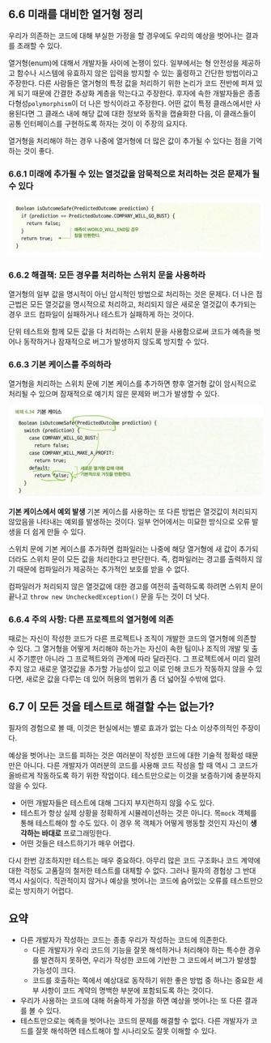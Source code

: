 ## 6.6 미래를 대비한 열거형 정리
우리가 의존하는 코드에 대해 부실한 가정을 할 경우에도 우리의 예상을 벗어나는 결과를 초래할 수 있다.

열거형(enum)에 대해서 개발자들 사이에 논쟁이 있다. 일부에서는 형 안전성을 제공하고 함수나 시스템에 유효하지 않은 입력을 방지할 수 있는 훌령하고 간단한 방법이라고 주장한다.
다른 사람들은 열거형의 특정 값을 처리하기 위한 논리가 코드 전반에 퍼져 있게 되기 때문에 간결한 추상화 계층을 막는다고 주장한다.
후자에 속한 개발자들은 종종 다형성```polymorphism```이 더 나은 방식이라고 주장한다.
어떤 값이 특정 클래스에서만 사용된다면 그 클래스 내에 해당 값에 대한 정보와 동작을 캡슐화한 다음, 이 클래스들이 공통 인터페이스를 구현하도록 하자는 것이 이 주장의 요지다.

열거형을 처리해야 하는 경우 나중에 열거형에 더 많은 값이 추가될 수 있다는 점을 기억하는 것이 좋다.

### 6.6.1 미래에 추가될 수 있는 열것값을 암묵적으로 처리하는 것은 문제가 될 수 있다
![1](./image1.png)

### 6.6.2 해결책: 모든 경우를 처리하는 스위치 문을 사용하라
열거형의 일부 값을 명시적이 아닌 암시적인 방법으로 처리하는 것은 문제다.
더 나은 접근법은 모든 열것값을 명시적으로 처리하고, 처리되지 않은 새로운 열것값이 추가되는 경우 코드 컴파일이 실패하거나 테스트가 실패하게 하는 것이다.

단위 테스트와 함께 모든 값을 다 처리하는 스위치 문을 사용함으로써 코드가 예측을 벗어나 동작하거나 잠재적으로 버그가 발생하지 않도록 방지할 수 있다.

### 6.6.3 기본 케이스를 주의하라
열거형을 처리하는 스위치 문에 기본 케이스를 추가하면 향후 열거형 값이 암시적으로 처리될 수 있으며 잠재적으로 예기치 않은 문제와 버그가 발생할 수 있다.

![2](./image2.png)

**기본 케이스에서 예외 발생**
기본 케이스를 사용하는 또 다른 방법은 열것값이 처리되지 않았음을 나타내는 예외를 발생하는 것이다.
일부 언어에서는 미묘한 방식으로 오류 발생을 더 쉽게 만들 수 있다.

스위치 문에 기본 케이스를 추가하면 컴파일러는 나중에 해당 열거형에 새 값이 추가되더라도 스위치 문이 모든 값을 처리한다고 판단한다.
즉, 컴파일러는 경고를 출력하지 않기 때문에 컴파일러가 제공하는 추가적인 보호를 받을 수 없다.

컴파일러가 처리되지 않은 열것값에 대한 경고를 여전히 출력하도록 하려면 스위치 문이 끝나고 ```throw new UncheckedException()``` 문을 두는 것이 더 낫다.

### 6.6.4 주의 사항: 다른 프로젝트의 열거형에 의존
때로는 자신이 작성한 코드가 다른 프로젝트나 조직이 개발한 코드의 열거형에 의존할 수 있다.
그 열거형을 어떻게 처리해야 하는가는 자신이 속한 팀이나 조직의 개발 및 출시 주기뿐만 아니라 그 프로젝트와의 관계에 따라 달라진다.
그 프로젝트에서 미리 알려주지 않고 새로운 열것값을 추가할 가능성이 있고 이로 인해 코드가 작동하지 않을 수 있다면, 새로운 값을 다루는 데 있어 허용의 범위가 좀 더 넓어질 수밖에 없다.

## 6.7 이 모든 것을 테스트로 해결할 수는 없는가?
필자의 경험으로 볼 때, 이것은 현실에서는 별로 효과가 없는 다소 이상주의적인 주장이다.

예상을 벗어나는 코드를 피하는 것은 여러분이 작성한 코드에 대한 기술적 정확성 때문만은 아니다.
다른 개발자가 여러분의 코드를 사용해 코드 작성을 할 때 역시 그 코드가 올바르게 작동하도록 하기 위한 작업이다.
테스트만으로는 이것을 보증하기에 충분하지 않을 수 있다.
- 어떤 개발자들은 테스트에 대해 그다지 부지런하지 않읋 수도 있다.
- 테스트가 항상 실제 상황을 정확하게 시뮬레이션하는 것은 아니다. 목```mock``` 객체를 통해 테스트해야 할 수도 있다. 이 경우 목 객체가 어떻게 행동할 것인지 자신이 **생각하는 바대로** 프로그래밍한다.
- 어떤 것들은 테스트하기가 매우 어렵다.

다시 한번 강조하지만 테스트는 매우 중요하다.
아무리 많은 코드 구조화나 코드 계약에 대한 걱정도 고품질의 철저한 테스트를 대체할 수 없다.
그러나 필자의 경험상 그 반대 역시 사실이다.
직관적이지 않거나 예상을 벗어나는 코드에 숨어있는 오류를 테스트만으로는 방지하기 어렵다.

## 요약
- 다른 개발자가 작성하는 코드는 종종 우리가 작성하는 코드에 의존한다.
  - 다른 개발자가 우리 코드의 기능을 잘못 해석하거나 처리해야 하는 특수한 경우를 발견하지 못하면, 우리가 작성한 코드에 기반한 그 코드에서 버그가 발생할 가능성이 크다.
  - 코드를 호출하는 쪽에서 예상대로 동작하기 위한 좋은 방법 중 하나는 중요한 세부 사항이 코드 계약의 명백한 부분에 포함되도록 하는 것이다.
- 우리가 사용하는 코드에 대해 허술하게 가정을 하면 예상을 벗어나는 또 다른 결과를 볼 수 있다.
- 테스트만으로는 예측을 벗어나는 코드의 문제를 해결할 수 없다. 다른 개발자가 코드를 잘못 해석하면 테스트해야 할 시나리오도 잘못 이해할 수 있다.
